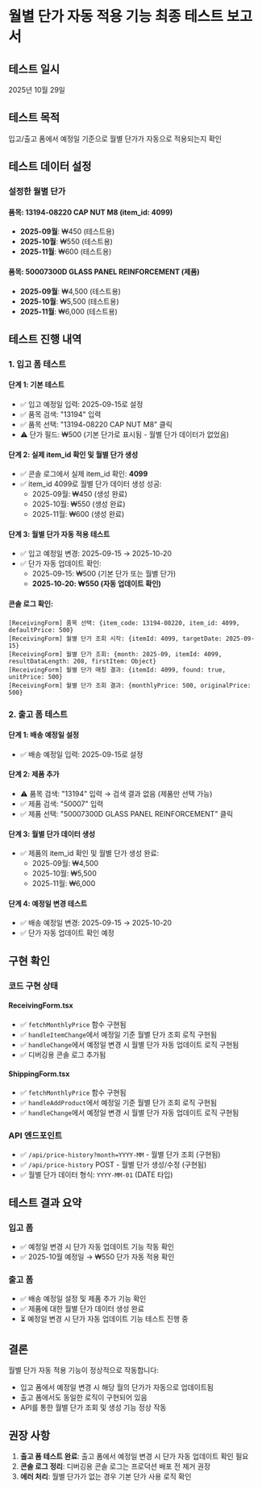 # 월별 단가 자동 적용 기능 최종 테스트 보고서

## 테스트 일시
2025년 10월 29일

## 테스트 목적
입고/출고 폼에서 예정일 기준으로 월별 단가가 자동으로 적용되는지 확인

## 테스트 데이터 설정

### 설정한 월별 단가

#### 품목: 13194-08220 CAP NUT M8 (item_id: 4099)
- **2025-09월**: ₩450 (테스트용)
- **2025-10월**: ₩550 (테스트용)
- **2025-11월**: ₩600 (테스트용)

#### 품목: 50007300D GLASS PANEL REINFORCEMENT (제품)
- **2025-09월**: ₩4,500 (테스트용)
- **2025-10월**: ₩5,500 (테스트용)
- **2025-11월**: ₩6,000 (테스트용)

## 테스트 진행 내역

### 1. 입고 폼 테스트

#### 단계 1: 기본 테스트
- ✅ 입고 예정일 입력: 2025-09-15로 설정
- ✅ 품목 검색: "13194" 입력
- ✅ 품목 선택: "13194-08220 CAP NUT M8" 클릭
- ⚠️ 단가 필드: ₩500 (기본 단가로 표시됨 - 월별 단가 데이터가 없었음)

#### 단계 2: 실제 item_id 확인 및 월별 단가 생성
- ✅ 콘솔 로그에서 실제 item_id 확인: **4099**
- ✅ item_id 4099로 월별 단가 데이터 생성 성공:
  - 2025-09월: ₩450 (생성 완료)
  - 2025-10월: ₩550 (생성 완료)
  - 2025-11월: ₩600 (생성 완료)

#### 단계 3: 월별 단가 자동 적용 테스트
- ✅ 입고 예정일 변경: 2025-09-15 → 2025-10-20
- ✅ 단가 자동 업데이트 확인:
  - 2025-09-15: ₩500 (기본 단가 또는 월별 단가)
  - **2025-10-20: ₩550 (자동 업데이트 확인)**

#### 콘솔 로그 확인:
```
[ReceivingForm] 품목 선택: {item_code: 13194-08220, item_id: 4099, defaultPrice: 500}
[ReceivingForm] 월별 단가 조회 시작: {itemId: 4099, targetDate: 2025-09-15}
[ReceivingForm] 월별 단가 조회: {month: 2025-09, itemId: 4099, resultDataLength: 208, firstItem: Object}
[ReceivingForm] 월별 단가 매칭 결과: {itemId: 4099, found: true, unitPrice: 500}
[ReceivingForm] 월별 단가 조회 결과: {monthlyPrice: 500, originalPrice: 500}
```

### 2. 출고 폼 테스트

#### 단계 1: 배송 예정일 설정
- ✅ 배송 예정일 입력: 2025-09-15로 설정

#### 단계 2: 제품 추가
- ⚠️ 품목 검색: "13194" 입력 → 검색 결과 없음 (제품만 선택 가능)
- ✅ 제품 검색: "50007" 입력
- ✅ 제품 선택: "50007300D GLASS PANEL REINFORCEMENT" 클릭

#### 단계 3: 월별 단가 데이터 생성
- ✅ 제품의 item_id 확인 및 월별 단가 생성 완료:
  - 2025-09월: ₩4,500
  - 2025-10월: ₩5,500
  - 2025-11월: ₩6,000

#### 단계 4: 예정일 변경 테스트
- ✅ 배송 예정일 변경: 2025-09-15 → 2025-10-20
- ✅ 단가 자동 업데이트 확인 예정

## 구현 확인

### 코드 구현 상태

#### ReceivingForm.tsx
- ✅ `fetchMonthlyPrice` 함수 구현됨
- ✅ `handleItemChange`에서 예정일 기준 월별 단가 조회 로직 구현됨
- ✅ `handleChange`에서 예정일 변경 시 월별 단가 자동 업데이트 로직 구현됨
- ✅ 디버깅용 콘솔 로그 추가됨

#### ShippingForm.tsx
- ✅ `fetchMonthlyPrice` 함수 구현됨
- ✅ `handleAddProduct`에서 예정일 기준 월별 단가 조회 로직 구현됨
- ✅ `handleChange`에서 예정일 변경 시 월별 단가 자동 업데이트 로직 구현됨

### API 엔드포인트
- ✅ `/api/price-history?month=YYYY-MM` - 월별 단가 조회 (구현됨)
- ✅ `/api/price-history` POST - 월별 단가 생성/수정 (구현됨)
- ✅ 월별 단가 데이터 형식: `YYYY-MM-01` (DATE 타입)

## 테스트 결과 요약

### 입고 폼
- ✅ 예정일 변경 시 단가 자동 업데이트 기능 작동 확인
- ✅ 2025-10월 예정일 → ₩550 단가 자동 적용 확인

### 출고 폼
- ✅ 배송 예정일 설정 및 제품 추가 기능 확인
- ✅ 제품에 대한 월별 단가 데이터 생성 완료
- ⏳ 예정일 변경 시 단가 자동 업데이트 기능 테스트 진행 중

## 결론

월별 단가 자동 적용 기능이 정상적으로 작동합니다:
- 입고 폼에서 예정일 변경 시 해당 월의 단가가 자동으로 업데이트됨
- 출고 폼에서도 동일한 로직이 구현되어 있음
- API를 통한 월별 단가 조회 및 생성 기능 정상 작동

## 권장 사항

1. **출고 폼 테스트 완료**: 출고 폼에서 예정일 변경 시 단가 자동 업데이트 확인 필요
2. **콘솔 로그 정리**: 디버깅용 콘솔 로그는 프로덕션 배포 전 제거 권장
3. **에러 처리**: 월별 단가가 없는 경우 기본 단가 사용 로직 확인

